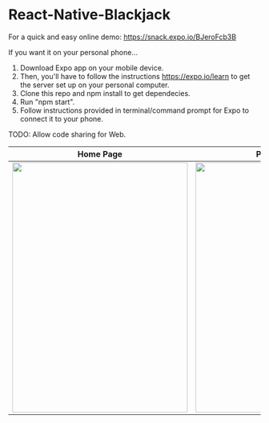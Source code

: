 # React-Native-Blackjack

For a quick and easy online demo: https://snack.expo.io/BJeroFcb3B

If you want it on your personal phone... 

1. Download Expo app on your mobile device. <br >
2. Then, you'll have to follow the instructions https://expo.io/learn to get the server set up on your personal computer. <br >
3. Clone this repo and npm install to get dependecies. <br >
4. Run "npm start". <br >
5. Follow instructions provided in terminal/command prompt for Expo to connect it to your phone.


TODO: Allow code sharing for Web.

| Home Page      | Playing      | Instructions      |
|------------|-------------|-------------|
|<img src="https://raw.githubusercontent.com/tsun2019/React-Native-Blackjack/master/READMEIMAGES/IMG_2638.jpeg"  width="350" height="500">|<img src="https://raw.githubusercontent.com/tsun2019/React-Native-Blackjack/master/READMEIMAGES/IMG_2639.jpeg"  width="300" height="500">|<img src="https://raw.githubusercontent.com/tsun2019/React-Native-Blackjack/master/READMEIMAGES/IMG_2640.jpeg"  width="300" height="500">| 

